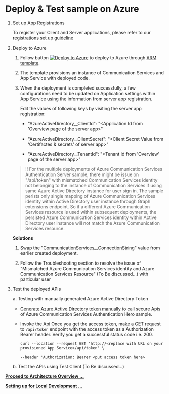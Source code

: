 # Deploy & Test sample on Azure

1. Set up App Registrations

   To register your Client and Server applications, please refer to our [registrations set up guideline](./set-up-app-registrations.md)

2. Deploy to Azure

    1. Follow button [![Deploy to Azure](https://aka.ms/deploytoazurebutton)](https://portal.azure.com/#create/Microsoft.Template/uri/https%3A%2F%2Fraw.githubusercontent.com%2FAzure-Samples%2Fcommunication-services-authentication-hero-csharp%2Fmain%2Fdeploy%2Fazuredeploy.json) to deploy to Azure through [ARM template](https://docs.microsoft.com/en-us/azure/azure-resource-manager/templates/overview).

    2. The template provisions an instance of Communication Services and App Service with deployed code.

    3. When the deployment is completed successfully, a few configurations need to be updated on Application settings within App Service using the information from server app registration.

        Edit the values of following keys by visiting the server app registration:

       - "AzureActiveDirectory__ClientId": "<Application Id from 'Overview page of the server app>"

       - "AzureActiveDirectory__ClientSecret": "<Client Secret Value from 'Certifactes & secrets' of server app>"

       - "AzureActiveDirectory__TenantId": "<Tenant Id from 'Overview' page of the server app>"

    > :bangbang: For the multiple deployments of Azure Communication Services Authentication Server sample, there might be issue on "/api/token" with mismatched Communication Services identity not belonging to the instance of Communication Services if using same Azure Active Directory instance for user sign in. The sample perists only single mapping of Azure Communication Services identity within Active Directory user instance through Graph extensions endpoint. So if a different Azure Communication Services resource is used within subsequent deployments, the persisted Azure Communication Services identity within Active Directory user instance will not match the Azure Communication Services resource.

    **Solutions**

    1. Swap the "CommunicationServices__ConnectionString" value from earlier created deployment.

    2. Follow the Troubleshooting section to resolve the issue of "Mismatched Azure Communication Services identity and Azure Communication Services Resource" (To Be discussed...) with particular user 

3. Test the deployed APIs

    a. Testing with manually generated Azure Active Directory Token

     - [Generate Azure Active Directory token manually](../test-tools/generate_aad_token_manually.md) to call secure Apis of Azure Communication Services Authentication Hero sample.

     - Invoke the Api
        Once you get the access token, make a GET request to `/api/token` endpoint with the access token as a Authorization Bearer header. Verify you get a successful status code i.e. 200.

        ```shell
        curl --location --request GET 'http://<replace with URL on your provisioned App Service>/api/token' \

        --header 'Authorization: Bearer <put access token here>
        ```
    
    b. Test the APIs using Test Client (To Be discussed...) 


**[Proceed to Architecture Overview ...](../design-guides/architecture-overview.md)**

**[Setting up for Local Development ...](<../contribution-guides/1. get-set-up.md>)**

